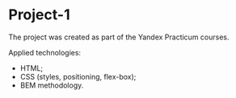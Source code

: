 # Project-1

The project was created as part of the Yandex Practicum courses.

Applied technologies:
* HTML;
* CSS (styles, positioning, flex-box);
* BEM methodology.
